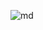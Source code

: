 
![md](https://user-images.githubusercontent.com/81481142/165141110-6c58095f-4197-4304-a505-23981aaa181c.PNG)


